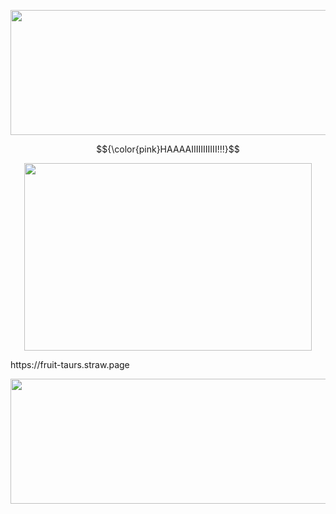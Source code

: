 <p align="center">
<img width="6666" height="200" src="https://64.media.tumblr.com/7596369539644c44ecd9a7569dd952ee/d7e9847722cb2a35-4b/s540x810/383fccfaa16a7cc98020f6a666b2a51e24fa0d2c.gifv">   
</p>



$${\color{pink}HAAAAIIIIIIIIIII!!!}$$

<p align="center">
<img width="460" height="300" src="https://64.media.tumblr.com/ef9c51b0b6ae1e44d92e1d793e6fda19/d7e9847722cb2a35-02/s400x600/19d59ab452e9f28e0c9d526073fdb06351f7c27b.pnj">   
</p>
https://fruit-taurs.straw.page 
  
<p align="center">
<img width="6666" height="200" src="https://64.media.tumblr.com/7596369539644c44ecd9a7569dd952ee/d7e9847722cb2a35-4b/s540x810/383fccfaa16a7cc98020f6a666b2a51e24fa0d2c.gifv">   
</p>
